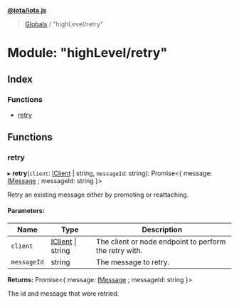 **[@iota/iota.js](../README.md)**

> [Globals](../README.md) / "highLevel/retry"

# Module: "highLevel/retry"

## Index

### Functions

* [retry](_highlevel_retry_.md#retry)

## Functions

### retry

▸ **retry**(`client`: [IClient](../interfaces/_models_iclient_.iclient.md) \| string, `messageId`: string): Promise<{ message: [IMessage](../interfaces/_models_imessage_.imessage.md) ; messageId: string  }\>

Retry an existing message either by promoting or reattaching.

#### Parameters:

Name | Type | Description |
------ | ------ | ------ |
`client` | [IClient](../interfaces/_models_iclient_.iclient.md) \| string | The client or node endpoint to perform the retry with. |
`messageId` | string | The message to retry. |

**Returns:** Promise<{ message: [IMessage](../interfaces/_models_imessage_.imessage.md) ; messageId: string  }\>

The id and message that were retried.
